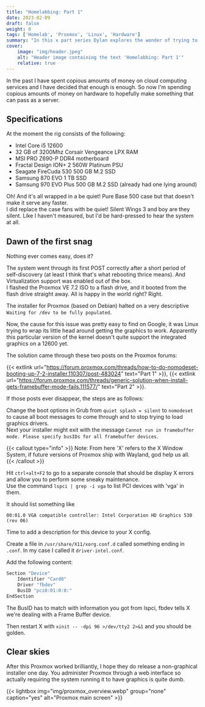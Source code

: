 ```yaml
---
title: "Homelabbing: Part 1"
date: 2023-02-09
draft: false
weight: 0
tags: ['Homelab', 'Proxmox', 'Linux', 'Hardware']
summary: "In this x part series Dylan explores the wonder of trying to run server workloads on consumer hardware. This is part 1 in which he struggles to install Proxmox VE"
cover:
    image: "img/header.jpeg"
    alt: "Header image containing the text 'Homelabbing: Part 1'"
    relative: true
---
```


In the past I have spent copious amounts of money on cloud computing services and I have decided that enough is enough.
So now I'm spending copious amounts of money on hardware to hopefully make something that can pass as a server.

## Specifications

At the moment the rig consists of the following:
- Intel Core i5 12600
- 32 GB of 3200Mhz Corsair Vengeance LPX RAM
- MSI PRO Z690-P DDR4 motherboard
- Fractal Design ION+ 2 560W Platinum PSU
- Seagate FireCuda 530 500 GB M.2 SSD
- Samsung 870 EVO 1 TB SSD
- Samsung 970 EVO Plus 500 GB M.2 SSD (already had one lying around)

Oh! And it's all wrapped in a be quiet! Pure Base 500 case but that doesn't make it serve any faster.  
I did replace the case fans with be quiet! Silent Wings 3 and boy are they silent. 
Like I haven't measured, but I'd be hard-pressed to hear the system at all.

## Dawn of the first snag

Nothing ever comes easy, does it?

The system went through its first POST correctly after a short period of self-discovery (at least I think that's what rebooting thrice means). And Virtualization support was enabled out of the box.  
I flashed the Proxmox VE 7.2 ISO to a flash drive, and it booted from the flash drive straight away. All is happy in the world right? Right.

The installer for Proxmox (based on Debian) halted on a very descriptive `Waiting for /dev to be fully populated`.

Now, the cause for this issue was pretty easy to find on Google, it was Linux trying to wrap its little head around getting the graphics to work. 
Apparently this particular version of the kernel doesn't quite support the integrated graphics on a 12600 yet.  

The solution came through these two posts on the Proxmox forums:

{{< extlink url="https://forum.proxmox.com/threads/how-to-do-nomodeset-booting-up-7-2-installer.110307/post-483024" text="Part 1" >}},
{{< extlink url="https://forum.proxmox.com/threads/generic-solution-when-install-gets-framebuffer-mode-fails.111577/" text="Part 2" >}}.

If those posts ever disappear, the steps are as follows:

Change the boot options in Grub from `quiet splash = silent` to `nomodeset` to cause all boot messages to come through and to stop trying to load graphics drivers.  
Next your installer might exit with the message `Cannot run in framebuffer mode. Please specify busIDs for all framebuffer devices`.

{{< callout type="info" >}}
Note: From here 'X' refers to the X Window System, if future versions of Proxmox ship with Wayland, god help us all.
{{< /callout >}}

Hit `ctrl+alt+F2` to go to a separate console that should be display X errors and allow you to perform some sneaky maintenance.  
Use the command `lspci | grep -i vga` to list PCI devices with 'vga' in them.

It should list something like 
```
00:01.0 VGA compatible controller: Intel Corporation HD Graphics 530 (rev 06)
```

Time to add a description for this device to your X config.

Create a file in `/usr/share/X11/xorg.conf.d` called something ending in `.conf`. In my case I called it `driver-intel.conf`.

Add the following content:

```bash
Section "Device"
    Identifier "Card0"
    Driver "fbdev"
    BusID "pci0:01:0:0:"
EndSection
```

The BusID has to match with information you got from lspci, fbdev tells X we're dealing with a Frame Buffer device.

Then restart X with `xinit -- -dpi 96 >/dev/tty2 2>&1` and you should be golden.

## Clear skies

After this Proxmox worked brilliantly, I hope they do release a non-graphical installer one day. 
You administer Proxmox through a web interface so actually requiring the system running it to have graphics is quite dumb.

{{< lightbox img="img/proxmox_overview.webp" group="none" caption="yes" alt="Proxmox main screen" >}}



